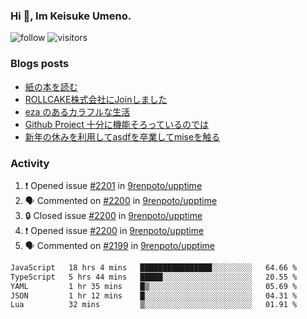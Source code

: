 ### Hi 👋, Im Keisuke Umeno.

<!--
**9renpoto/9renpoto** is a ✨ _special_ ✨ repository because its `README.md` (this file) appears on your GitHub profile.

Here are some ideas to get you started:

- 🔭 I’m currently working on ...
- 🌱 I’m currently learning ...
- 👯 I’m looking to collaborate on ...
- 🤔 I’m looking for help with ...
- 💬 Ask me about ...
- 📫 How to reach me: ...
- 😄 Pronouns: ...
- ⚡ Fun fact: ...
-->

![follow](https://img.shields.io/github/followers/9renpoto?label=Follow&style=social)
![visitors](https://komarev.com/ghpvc/?username=9renpoto&label=Profile%20views&color=0e75b6&style=flat)

### Blogs posts

<!-- BLOG-POST-LIST:START -->
- [紙の本を読む](https://9renpoto.win/entry/2024/02/25/reading-papar-book)
- [ROLLCAKE株式会社にJoinしました](https://9renpoto.win/entry/2024/02/11/join)
- [eza のあるカラフルな生活](https://9renpoto.win/entry/2024/02/01/eza)
- [Github Project 十分に機能そろっているのでは](https://9renpoto.win/entry/2024/01/14/gh-projects)
- [新年の休みを利用してasdfを卒業してmiseを触る](https://9renpoto.win/entry/2024/01/07/mise)
<!-- BLOG-POST-LIST:END -->

### Activity

<!--START_SECTION:activity-->
1. ❗ Opened issue [#2201](https://github.com/9renpoto/upptime/issues/2201) in [9renpoto/upptime](https://github.com/9renpoto/upptime)
2. 🗣 Commented on [#2200](https://github.com/9renpoto/upptime/issues/2200#issuecomment-2041645222) in [9renpoto/upptime](https://github.com/9renpoto/upptime)
3. 🔒 Closed issue [#2200](https://github.com/9renpoto/upptime/issues/2200) in [9renpoto/upptime](https://github.com/9renpoto/upptime)
4. ❗ Opened issue [#2200](https://github.com/9renpoto/upptime/issues/2200) in [9renpoto/upptime](https://github.com/9renpoto/upptime)
5. 🗣 Commented on [#2199](https://github.com/9renpoto/upptime/issues/2199#issuecomment-2041639961) in [9renpoto/upptime](https://github.com/9renpoto/upptime)
<!--END_SECTION:activity-->

<!--START_SECTION:waka-->

```txt
JavaScript   18 hrs 4 mins   ████████████████░░░░░░░░░   64.66 %
TypeScript   5 hrs 44 mins   █████░░░░░░░░░░░░░░░░░░░░   20.55 %
YAML         1 hr 35 mins    █▒░░░░░░░░░░░░░░░░░░░░░░░   05.69 %
JSON         1 hr 12 mins    █░░░░░░░░░░░░░░░░░░░░░░░░   04.31 %
Lua          32 mins         ▒░░░░░░░░░░░░░░░░░░░░░░░░   01.91 %
```

<!--END_SECTION:waka-->
